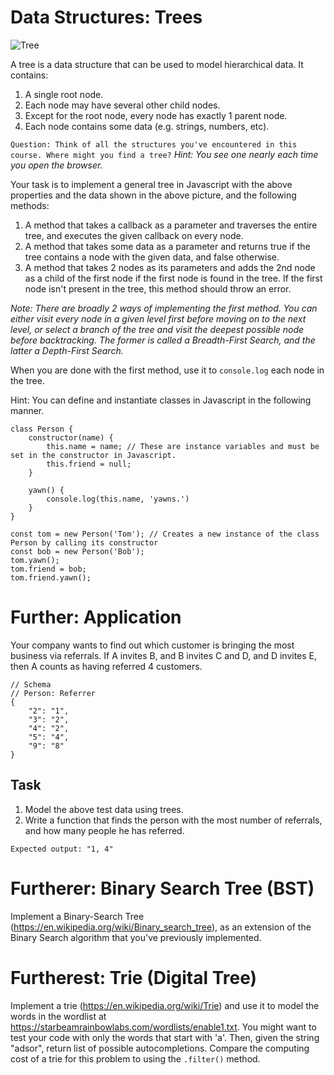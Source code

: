 # Data Structures: Trees

![Tree](https://upload.wikimedia.org/wikipedia/commons/thumb/f/f7/Binary_tree.svg/384px-Binary_tree.svg.png "A tree")

A tree is a data structure that can be used to model hierarchical data. It contains:

1. A single root node.
2. Each node may have several other child nodes.
3. Except for the root node, every node has exactly 1 parent node.
4. Each node contains some data (e.g. strings, numbers, etc).

`Question: Think of all the structures you've encountered in this course. Where might you find a tree?`
_Hint: You see one nearly each time you open the browser._

Your task is to implement a general tree in Javascript with the above properties and the data shown in the above picture, and the following methods:

1. A method that takes a callback as a parameter and traverses the entire tree, and executes the given callback on every node.
2. A method that takes some data as a parameter and returns true if the tree contains a node with the given data, and false otherwise.
3. A method that takes 2 nodes as its parameters and adds the 2nd node as a child of the first node if the first node is found in the tree. If the first node isn't present in the tree, this method should throw an error.

_Note: There are broadly 2 ways of implementing the first method. You can either visit every node in a given level first before moving on to the next level, or select a branch of the tree and visit the deepest possible node before backtracking. The former is called a Breadth-First Search, and the latter a Depth-First Search._

When you are done with the first method, use it to `console.log` each node in the tree.

Hint: You can define and instantiate classes in Javascript in the following manner.

```
class Person {
    constructor(name) {
        this.name = name; // These are instance variables and must be set in the constructor in Javascript.
        this.friend = null;
    }

    yawn() {
        console.log(this.name, 'yawns.')
    }
}

const tom = new Person('Tom'); // Creates a new instance of the class Person by calling its constructor
const bob = new Person('Bob');
tom.yawn();
tom.friend = bob;
tom.friend.yawn();
```

# Further: Application
Your company wants to find out which customer is bringing the most business via referrals. If A invites B, and B invites C and D, and D invites E, then A counts as having referred 4 customers.

```
// Schema
// Person: Referrer
{
    "2": "1",
    "3": "2",
    "4": "2",
    "5": "4",
    "9": "8"
}
```
## Task
1. Model the above test data using trees.
2. Write a function that finds the person with the most number of referrals, and how many people he has referred.
```
Expected output: "1, 4"
```

# Furtherer: Binary Search Tree (BST)
Implement a Binary-Search Tree (https://en.wikipedia.org/wiki/Binary_search_tree), as an extension of the Binary Search algorithm that you've previously implemented.

# Furtherest: Trie (Digital Tree)
Implement a trie (https://en.wikipedia.org/wiki/Trie) and use it to model the words in the wordlist at https://starbeamrainbowlabs.com/wordlists/enable1.txt. You might want to test your code with only the words that start with 'a'. Then, given the string "adsor", return list of possible autocompletions. Compare the computing cost of a trie for this problem to using the `.filter()` method.
